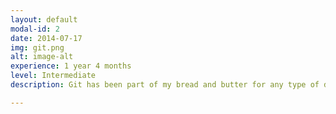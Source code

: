 ```yaml
---
layout: default
modal-id: 2
date: 2014-07-17
img: git.png
alt: image-alt
experience: 1 year 4 months
level: Intermediate
description: Git has been part of my bread and butter for any type of development, be it Javascript, PHP or Visual C#. Learning Git and learning to use repositories has been a integral part of my development career, and a must for any future projects to come.

---
```

